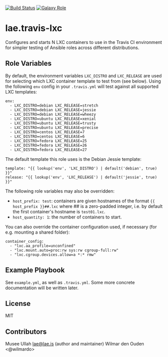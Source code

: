 [![Build Status](https://travis-ci.org/lae/ansible-role-travis-lxc.svg?branch=master)](https://travis-ci.org/lae/ansible-role-travis-lxc)
[![Galaxy Role](https://img.shields.io/badge/ansible--galaxy-travis--lxc-blue.svg)](https://galaxy.ansible.com/lae/travis-lxc/)

lae.travis-lxc
=========

Configures and starts N LXC containers to use in the Travis CI environment for
simpler testing of Ansible roles across different distributions.


Role Variables
--------------
By default, the environment variables `LXC_DISTRO` and `LXC_RELEASE` are used
for selecting which LXC container template to test from (see below). Using the
following `env` config in your `.travis.yml` will test against all supported
LXC templates:

    env:
      - LXC_DISTRO=debian LXC_RELEASE=stretch
      - LXC_DISTRO=debian LXC_RELEASE=jessie
      - LXC_DISTRO=debian LXC_RELEASE=wheezy
      - LXC_DISTRO=ubuntu LXC_RELEASE=xenial
      - LXC_DISTRO=ubuntu LXC_RELEASE=trusty
      - LXC_DISTRO=ubuntu LXC_RELEASE=precise
      - LXC_DISTRO=centos LXC_RELEASE=7
      - LXC_DISTRO=centos LXC_RELEASE=6
      - LXC_DISTRO=fedora LXC_RELEASE=25
      - LXC_DISTRO=fedora LXC_RELEASE=26
      - LXC_DISTRO=fedora LXC_RELEASE=27

The default template this role uses is the Debian Jessie template:

    template: "{{ lookup('env', 'LXC_DISTRO') | default('debian', true) }}"
    release: "{{ lookup('env', 'LXC_RELEASE') | default('jessie', true) }}"

The following role variables may also be overridden:

- `host_prefix: test`: containers are given hostnames of the format
  `{{ host_prefix }}##.lxc` where ## is a zero-padded integer, i.e. by default
  the first container's hostname is `test01.lxc`.
- `host_quantity: 1`: the number of containers to start.

You can also override the container configuration used, if necessary (for e.g.
mounting a shared folder):

    container_config:
      - "lxc.aa_profile=unconfined"
      - "lxc.mount.auto=proc:rw sys:rw cgroup-full:rw"
      - "lxc.cgroup.devices.allow=a *:* rmw"

Example Playbook
----------------

See `example.yml`, as well as `.travis.yml`. Some more concrete documentation
will be written later.

License
-------

MIT

Contributors
------------

Musee Ullah <lae@lae.is> (author and maintainer)
Wilmar den Ouden <@wilmardo>
